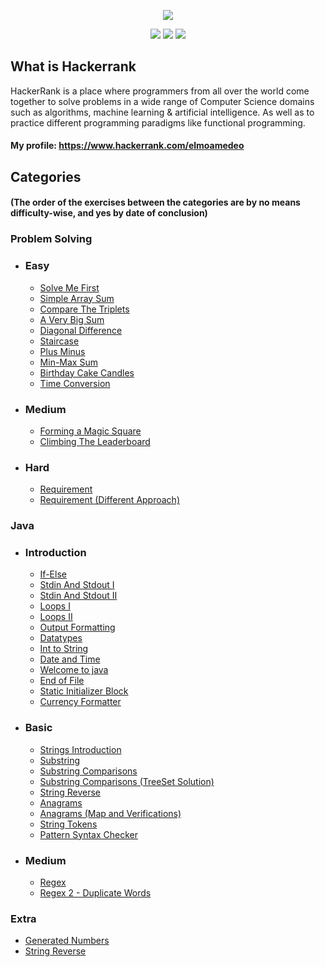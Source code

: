 [CopyrightLicense]:./license.md
<p align="center">
	<img src="https://cloud.githubusercontent.com/assets/19765741/25342064/d17a563c-28d8-11e7-83fc-763d4ab4820a.jpg" >
</p>
<p align="center">
	<img src="https://img.shields.io/badge/Problems%20Solved-40-brightgreen.svg">
	<img src="https://img.shields.io/badge/Language-Java-orange.svg">
	<img src="https://img.shields.io/badge/Latest%20Update-04/02/2021-blue.svg">
</p>

## What is Hackerrank
HackerRank is a place where programmers from all over the world come together to solve problems in a wide range of Computer Science domains such as algorithms, machine learning & artificial intelligence. As well as to practice different programming paradigms like functional programming.

#### My profile: https://www.hackerrank.com/elmoamedeo

## Categories
#### (The order of the exercises between the categories are by no means difficulty-wise, and yes by date of conclusion) 

### Problem Solving

* ### Easy
  * [Solve Me First](https://github.com/elmoamedeo/hackerrank/blob/main/problemsolving/easy/SolveMeFirst.java)
  * [Simple Array Sum](https://github.com/elmoamedeo/hackerrank/blob/main/problemsolving/easy/SimpleArraySum.java)
  * [Compare The Triplets](https://github.com/elmoamedeo/hackerrank/blob/main/problemsolving/easy/CompareTheTriplets.java)
  * [A Very Big Sum](https://github.com/elmoamedeo/hackerrank/blob/main/problemsolving/easy/AVeryBigSum.java)
  * [Diagonal Difference](https://github.com/elmoamedeo/hackerrank/blob/main/problemsolving/easy/DiagonalDifference.java)
  * [Staircase](https://github.com/elmoamedeo/hackerrank/blob/main/problemsolving/easy/Staircase.java)
  * [Plus Minus](https://github.com/elmoamedeo/hackerrank/blob/main/problemsolving/easy/PlusMinus.java)
  * [Min-Max Sum](https://github.com/elmoamedeo/hackerrank/blob/main/problemsolving/easy/MiniMaxSum.java)
  * [Birthday Cake Candles](https://github.com/elmoamedeo/hackerrank/blob/main/problemsolving/easy/BirthdayCakeCandles.java)
  * [Time Conversion](https://github.com/elmoamedeo/hackerrank/blob/main/problemsolving/easy/TimeConversion.java)

* ### Medium
  * [Forming a Magic Square](https://github.com/elmoamedeo/hackerrank/blob/main/problemsolving/medium/FormingAMagicSquare.java)
  * [Climbing The Leaderboard](https://github.com/elmoamedeo/hackerrank/blob/main/problemsolving/medium/FormingAMagicSquare.java)

* ### Hard
  * [Requirement](https://github.com/elmoamedeo/hackerrank/blob/main/problemsolving/hard/Requirement.java)
  * [Requirement (Different Approach)](https://github.com/elmoamedeo/hackerrank/blob/main/problemsolving/hard/RequirementDifferentApproach.java)

### Java

* ### Introduction
    * [If-Else](https://github.com/elmoamedeo/hackerrank/blob/main/java/introduction/IfElse.java)
    * [Stdin And Stdout I](https://github.com/elmoamedeo/hackerrank/blob/main/java/introduction/StdinAndStdoutI.java)
    * [Stdin And Stdout II](https://github.com/elmoamedeo/hackerrank/blob/main/java/introduction/StdinAndStdoutII.java)
    * [Loops I](https://github.com/elmoamedeo/hackerrank/blob/main/java/introduction/LoopsI.java)
    * [Loops II](https://github.com/elmoamedeo/hackerrank/blob/main/java/introduction/LoopsII.java)
    * [Output Formatting](https://github.com/elmoamedeo/hackerrank/blob/main/java/introduction/OutputFormatting.java)
    * [Datatypes](https://github.com/elmoamedeo/hackerrank/blob/main/java/introduction/Datatypes.java)
    * [Int to String](https://github.com/elmoamedeo/hackerrank/blob/main/java/introduction/IntToString.java)
    * [Date and Time](https://github.com/elmoamedeo/hackerrank/blob/main/java/introduction/DateAndTime.java)
    * [Welcome to java](https://github.com/elmoamedeo/hackerrank/blob/main/java/introduction/WelcomeToJava.java)
    * [End of File](https://github.com/elmoamedeo/hackerrank/blob/main/java/introduction/EndOfFile.java)
    * [Static Initializer Block](https://github.com/elmoamedeo/hackerrank/blob/main/java/introduction/StaticInitializerBlock.java)
    * [Currency Formatter](https://github.com/elmoamedeo/hackerrank/blob/main/java/introduction/CurrencyFormatter.java)

* ### Basic
    * [Strings Introduction](https://github.com/elmoamedeo/hackerrank/blob/main/java/basic/StringsIntroduction.java)
    * [Substring](https://github.com/elmoamedeo/hackerrank/blob/main/java/basic/Substring.java)
    * [Substring Comparisons](https://github.com/elmoamedeo/hackerrank/blob/main/java/basic/SubstringComparisons.java)
    * [Substring Comparisons (TreeSet Solution)](https://github.com/elmoamedeo/hackerrank/blob/main/java/basic/SubstringComparisonsTreeSet.java)
    * [String Reverse](https://github.com/elmoamedeo/hackerrank/blob/main/java/basic/StringReverse.java)
    * [Anagrams](https://github.com/elmoamedeo/hackerrank/blob/main/java/basic/Anagrams.java)
    * [Anagrams (Map and Verifications)](https://github.com/elmoamedeo/hackerrank/blob/main/java/basic/AnagramsWithMapAndVerifications.java)
    * [String Tokens](https://github.com/elmoamedeo/hackerrank/blob/main/java/basic/StringTokens.java)
    * [Pattern Syntax Checker](https://github.com/elmoamedeo/hackerrank/blob/main/java/basic/PatternSyntaxChecker.java)
  
* ### Medium
    * [Regex](https://github.com/elmoamedeo/hackerrank/blob/main/java/medium/Regex.java)
    * [Regex 2 - Duplicate Words](https://github.com/elmoamedeo/hackerrank/blob/main/java/medium/Regex.java)

### Extra
* [Generated Numbers](https://github.com/elmoamedeo/hackerrank/blob/main/extra/GeneratedNumbers.java)
* [String Reverse](https://github.com/elmoamedeo/hackerrank/blob/main/extra/StringReverse.java)